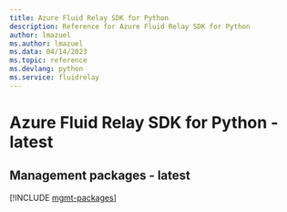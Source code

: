 ```yaml
---
title: Azure Fluid Relay SDK for Python
description: Reference for Azure Fluid Relay SDK for Python
author: lmazuel
ms.author: lmazuel
ms.data: 04/14/2023
ms.topic: reference
ms.devlang: python
ms.service: fluidrelay
---
```

# Azure Fluid Relay SDK for Python - latest

## Management packages - latest
[!INCLUDE [mgmt-packages](fluid-relay-mgmt-index.md)]